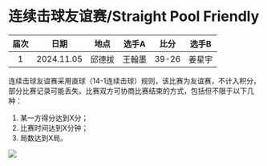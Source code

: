 # 连续击球友谊赛/Straight Pool Friendly

| 届次 | 日期       | 地点    | 选手A  | 比分     | 选手B  |
| :--: | :--------: | :----: | :----: | :-----: | :----: |
| 1    | 2024.11.05  | 邱德拔 | 王翰墨 | 39-26   | 姜星宇 |

连续击球友谊赛采用直球（14-1连续击球）规则，该比赛为友谊赛，不计入积分，部分比赛记录可能丢失。比赛双方可协商比赛结束的方式，包括但不限于以下几种：

1. 某一方得分达到X分；
2. 比赛时间达到X分钟；
3. 局数达到X局。

![](./img/straight_pool_friendly.jpg)